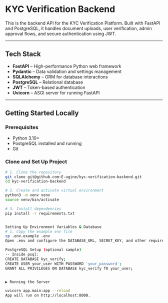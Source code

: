 # KYC Verification Backend

This is the backend API for the KYC Verification Platform. Built with FastAPI and PostgreSQL, it handles document uploads, user verification, admin approval flows, and secure authentication using JWT.

---

## Tech Stack

- **FastAPI** – High-performance Python web framework  
- **Pydantic** – Data validation and settings management  
- **SQLAlchemy** – ORM for database interactions  
- **PostgreSQL** – Relational database  
- **JWT** – Token-based authentication  
- **Uvicorn** – ASGI server for running FastAPI  

---

## Getting Started Locally

### Prerequisites

- Python 3.10+
- PostgreSQL installed and running
- Git

### Clone and Set Up Project

```bash
# 1. Clone the repository
git clone git@github.com:E-ugine/kyc-verification-backend.git
cd kyc-verification-backend

# 2. Create and activate virtual environment
python3 -m venv venv
source venv/bin/activate

# 3. Install dependencies
pip install -r requirements.txt


Setting Up Environment Variables & Database
# 1. Copy the example env file
cp .env.example .env
Open .env and configure the DATABASE_URL, SECRET_KEY, and other required values.

PostgreSQL Setup (optional sample)
-- Inside psql:
CREATE DATABASE kyc_verify;
CREATE USER your_user WITH PASSWORD 'your_password';
GRANT ALL PRIVILEGES ON DATABASE kyc_verify TO your_user;


▶️ Running the Server

uvicorn app.main:app --reload
App will run on http://localhost:8000.